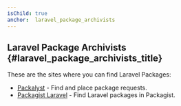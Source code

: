 ```yaml
---
isChild: true
anchor:  laravel_package_archivists
---
```


## Laravel Package Archivists {#laravel_package_archivists_title}

These are the sites where you can find Laravel Packages:

* [Packalyst](http://packalyst.com) - Find and place package requests.
* [Packagist Laravel](https://packagist.org/search/?tags=laravel) - Find Laravel packages in Packagist.

